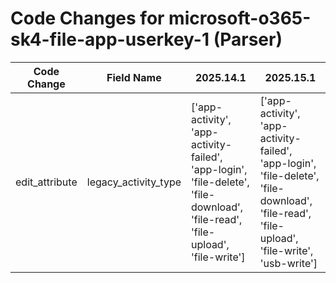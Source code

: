 # Code Changes for microsoft-o365-sk4-file-app-userkey-1 (Parser)

| Code Change | Field Name | 2025.14.1 | 2025.15.1 |
|-------------|------------|-----------|------------|
| edit_attribute | legacy_activity_type | ['app-activity', 'app-activity-failed', 'app-login', 'file-delete', 'file-download', 'file-read', 'file-upload', 'file-write'] | ['app-activity', 'app-activity-failed', 'app-login', 'file-delete', 'file-download', 'file-read', 'file-upload', 'file-write', 'usb-write'] |